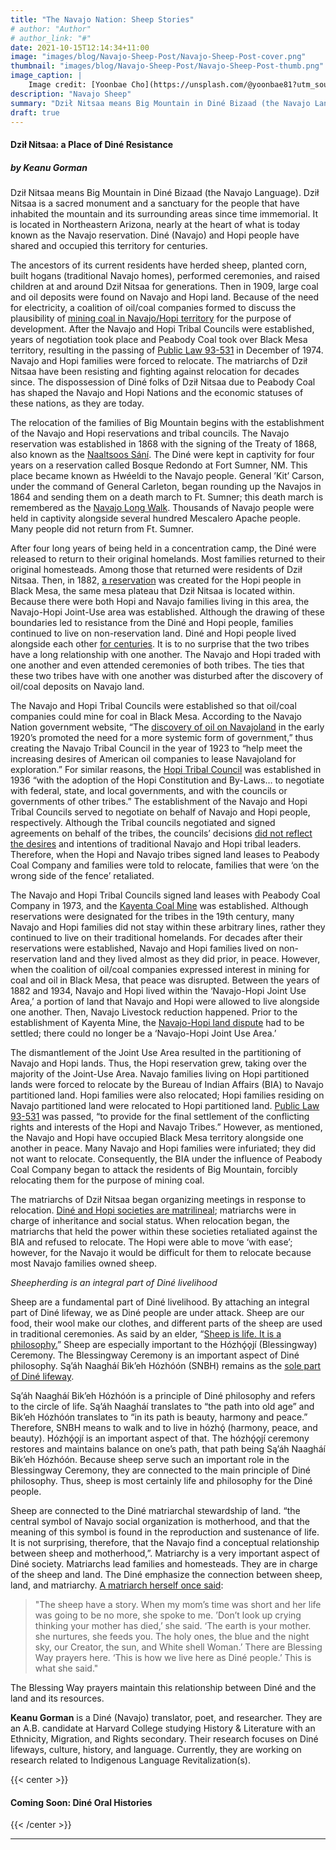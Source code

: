 ```yaml
---
title: "The Navajo Nation: Sheep Stories"
# author: "Author"
# author_link: "#"
date: 2021-10-15T12:14:34+11:00
image: "images/blog/Navajo-Sheep-Post/Navajo-Sheep-Post-cover.png"
thumbnail: "images/blog/Navajo-Sheep-Post/Navajo-Sheep-Post-thumb.png"
image_caption: |
    Image credit: [Yoonbae Cho](https://unsplash.com/@yoonbae81?utm_source=unsplash&utm_medium=referral&utm_content=creditCopyText) on [Unsplash](https://unsplash.com/s/photos/navajo-sheep?utm_source=unsplash&utm_medium=referral&utm_content=creditCopyText)
description: "Navajo Sheep"
summary: "Dził Nitsaa means Big Mountain in Diné Bizaad (the Navajo Language). Dził Nitsaa is a sacred monument and a sanctuary for the people that have inhabited the mountain and its surrounding areas since time immemorial."
draft: true
---
```


#### **Dził Nitsaa: a Place of Diné Resistance**
##### ***by Keanu Gorman***

Dził Nitsaa means Big Mountain in Diné Bizaad (the Navajo Language). Dził Nitsaa is a sacred monument and a sanctuary for the people that have inhabited the mountain and its surrounding areas since time immemorial. It is located in Northeastern Arizona, nearly at the heart of what is today known as the Navajo reservation. Diné (Navajo) and Hopi people have shared and occupied this territory for centuries. 

The ancestors of its current residents have herded sheep, planted corn, built hogans (traditional Navajo homes), performed ceremonies, and raised children at and around Dził Nitsaa for generations. Then in 1909, large coal and oil deposits were found on Navajo and Hopi land. Because of the need for electricity, a coalition of oil/coal companies formed to discuss the plausibility of [mining coal in Navajo/Hopi territory](https://hardrock.navajochapters.org/navajo-hopi-partition-land-information/) for the purpose of development. After the Navajo and Hopi Tribal Councils were established, years of negotiation took place and Peabody Coal took over Black Mesa territory, resulting in the passing of [Public Law 93-531](https://www.govinfo.gov/content/pkg/STATUTE-88/pdf/STATUTE-88-Pg1712.pdf#page=12) in December of 1974. Navajo and Hopi families were forced to relocate. The matriarchs of Dził Nitsaa have been resisting and fighting against relocation for decades since. The dispossession of Diné folks of Dził Nitsaa due to Peabody Coal has shaped the Navajo and Hopi Nations and the economic statuses of these nations, as they are today.

The relocation of the families of Big Mountain begins with the establishment of the Navajo and Hopi reservations and tribal councils. The Navajo reservation was established in 1868 with the signing of the Treaty of 1868, also known as the [Naaltsoos Sání](https://www.abebooks.com/9780791093443/Long-Walk-Forced-Navajo-Exile-0791093441/plp). The Diné were kept in captivity for four years on a reservation called Bosque Redondo at Fort Sumner, NM. This place became known as Hwéeldi to the Navajo people. General ’Kit’ Carson, under the command of General Carleton, began rounding up the Navajos in 1864 and sending them on a death march to Ft. Sumner; this death march is remembered as the [Navajo Long Walk](https://americanindian.si.edu/nk360/navajo/long-walk/long-walk.cshtml). Thousands of Navajo people were held in captivity alongside several hundred Mescalero Apache people. Many people did not return from Ft. Sumner. 

After four long years of being held in a concentration camp, the Diné were released to return to their original homelands. Most families returned to their original homesteads. Among those that returned were residents of Dził Nitsaa. Then, in 1882, [a reservation](https://www.legendsofamerica.com/na-hopi/) was created for the Hopi people in Black Mesa, the same mesa plateau that Dził Nitsaa is located within. Because there were both Hopi and Navajo families living in this area, the Navajo-Hopi Joint-Use area was established. Although the drawing of these boundaries led to resistance from the Diné and Hopi people, families continued to live on non-reservation land. Diné and Hopi people lived alongside each other [for centuries](https://journals.sagepub.com/doi/abs/10.1177/0002764213495028). It is to no surprise that the two tribes have a long relationship with one another. The Navajo and Hopi traded with one another and even attended ceremonies of both tribes. The ties that these two tribes have with one another was disturbed after the discovery of oil/coal deposits on Navajo land.

The Navajo and Hopi Tribal Councils were established so that oil/coal companies could mine for coal in Black Mesa. According to the Navajo Nation government website, “The [discovery of oil on Navajoland](https://www.navajo-nsn.gov/history.htm) in the early 1920’s promoted the need for a more systemic form of government,” thus creating the Navajo Tribal Council in the year of 1923 to “help meet the increasing desires of American oil companies to lease Navajoland for exploration.” For similar reasons, the [Hopi Tribal Council](https://www.hopi-nsn.gov/tribal-government/) was established in 1936 “with the adoption of the Hopi Constitution and By-Laws… to negotiate with federal, state, and local governments, and with the councils or governments of other tribes.” The establishment of the Navajo and Hopi Tribal Councils served to negotiate on behalf of Navajo and Hopi people, respectively. Although the Tribal councils negotiated and signed agreements on behalf of the tribes, the councils’ decisions [did not reflect the desires](https://tribesourcingfilm.com/digital-heritage/broken-rainbow-1985) and intentions of traditional Navajo and Hopi tribal leaders. Therefore, when the Hopi and Navajo tribes signed land leases to Peabody Coal Company and families were told to relocate, families that were ‘on the wrong side of the fence’ retaliated.

The Navajo and Hopi Tribal Councils signed land leases with Peabody Coal Company in 1973, and the [Kayenta Coal Mine](https://navajotimes.com/biz/ngs-coal-train-operators-will-miss-best-job-in-the-world/) was established. Although reservations were designated for the tribes in the 19th century, many Navajo and Hopi families did not stay within these arbitrary lines, rather they continued to live on their traditional homelands. For decades after their reservations were established, Navajo and Hopi families lived on non-reservation land and they lived almost as they did prior, in peace. However, when the coalition of oil/coal companies expressed interest in mining for coal and oil in Black Mesa, that peace was disrupted. Between the years of 1882 and 1934, Navajo and Hopi lived within the ‘Navajo-Hopi Joint Use Area,’ a portion of land that Navajo and Hopi were allowed to live alongside one another. Then, Navajo Livestock reduction happened. Prior to the establishment of Kayenta Mine, the [Navajo-Hopi land dispute](http://www.kstrom.net/isk/maps/az/navhopi.html) had to be settled; there could no longer be a ‘Navajo-Hopi Joint Use Area.’

The dismantlement of the Joint Use Area resulted in the partitioning of Navajo and Hopi lands. Thus, the Hopi reservation grew, taking over the majority of the Joint-Use Area. Navajo families living on Hopi partitioned lands were forced to relocate by the Bureau of Indian Affairs (BIA) to Navajo partitioned land. Hopi families were also relocated; Hopi families residing on Navajo partitioned land were relocated to Hopi partitioned land. [Public Law 93-531](https://www.govinfo.gov/content/pkg/STATUTE-88/pdf/STATUTE-88-Pg1712.pdf#page=12) was passed, “to provide for the final settlement of the conflicting rights and interests of the Hopi and Navajo Tribes.” However, as mentioned, the Navajo and Hopi have occupied Black Mesa territory alongside one another in peace. Many Navajo and Hopi families were infuriated; they did not want to relocate. Consequently, the BIA under the influence of Peabody Coal Company began to attack the residents of Big Mountain, forcibly relocating them for the purpose of mining coal.

The matriarchs of Dził Nitsaa began organizing meetings in response to relocation. [Diné and Hopi societies are matrilineal](https://tribesourcingfilm.com/digital-heritage/broken-rainbow-1985); matriarchs were in charge of inheritance and social status. When relocation began, the matriarchs that held the power within these societies retaliated against the BIA and refused to relocate. The Hopi were able to move ‘with ease’; however, for the Navajo it would be difficult for them to relocate because most Navajo families owned sheep.

*Sheepherding is an integral part of Diné livelihood*

Sheep are a fundamental part of Diné livelihood. By attaching an integral part of Diné lifeway, we as Diné people are under attack. Sheep are our food, their wool make our clothes, and different parts of the sheep are used in traditional ceremonies. As said by an elder, “[Sheep is life. It is a philosophy.](https://uapress.arizona.edu/book/bitter-water)” Sheep are especially important to the Hózhǫ́ǫjí (Blessingway) Ceremony. The Blessingway Ceremony is an important aspect of Diné philosophy. Są’áh Naagháí Bik’eh Hózhóón (SNBH) remains as the [sole part of Diné lifeway](https://womrel.sitehost.iu.edu/Rel&HealingReadings/Lewton_Identity&HealingNavajo.pdf).

Są’áh Naagháí Bik’eh Hózhóón is a principle of Diné philosophy and refers to the circle of life. Są’áh Naagháí translates to “the path into old age” and Bik’eh Hózhóón translates to “in its path is beauty, harmony and peace.” Therefore, SNBH means to walk and to live in hózhǫ́ (harmony, peace, and beauty). Hózhǫ́ǫjí is an important aspect of that. The hózhǫ́ǫjí ceremony restores and maintains balance on one’s path, that path being Są’áh Naagháí Bik’eh Hózhóón. Because sheep serve such an important role in the Blessingway Ceremony, they are connected to the main principle of Diné philosophy. Thus, sheep is most certainly life and philosophy for the Diné people.

Sheep are connected to the Diné matriarchal stewardship of land. “the central symbol of Navajo social organization is motherhood, and that the meaning of this symbol is found in the reproduction and sustenance of life. It is not surprising, therefore, that the Navajo find a conceptual relationship between sheep and motherhood,”. Matriarchy is a very important aspect of Diné society. Matriarchs lead families and homesteads. They are in charge of the sheep and land. The Diné emphasize the connection between sheep, land, and matriarchy. [A matriarch herself once said](https://uapress.arizona.edu/book/bitter-water):

> "The sheep have a story. When my mom’s time was short and her life was going to be no more, she spoke to me. ’Don’t look up crying thinking your mother has died,’ she said. ‘The earth is your mother. she nurtures, she feeds you. The holy ones, the blue and the night sky, our Creator, the sun, and White shell Woman.’ There are Blessing Way prayers here. ‘This is how we live here as Diné people.’ This is what she said."

The Blessing Way prayers maintain this relationship between Diné and the land and its resources.

**Keanu Gorman** is a Diné (Navajo) translator, poet, and researcher. They are an A.B. candidate at Harvard College studying History & Literature with an Ethnicity, Migration, and Rights secondary. Their research focuses on Diné lifeways, culture, history, and language. Currently, they are working on research related to Indigenous Language Revitalization(s).

{{< center >}}
#### **Coming Soon: Diné Oral Histories**
{{< /center >}}
&nbsp;

---
